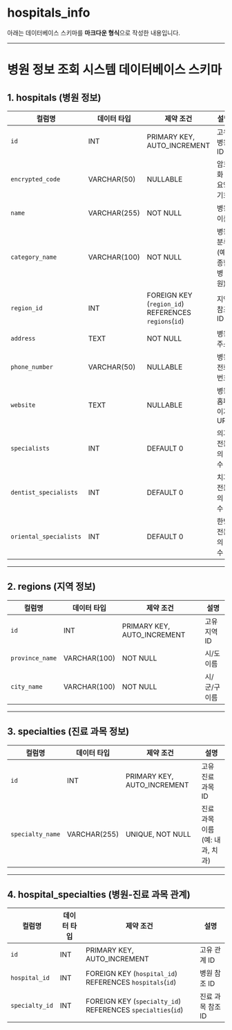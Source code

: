 # hospitals_info

아래는 데이터베이스 스키마를 **마크다운 형식**으로 작성한 내용입니다.

---

# **병원 정보 조회 시스템 데이터베이스 스키마**

## **1. hospitals (병원 정보)**

| 컬럼명               | 데이터 타입    | 제약 조건                                           | 설명                     |
|---------------------|---------------|---------------------------------------------------|--------------------------|
| `id`               | INT           | PRIMARY KEY, AUTO_INCREMENT                       | 고유 병원 ID             |
| `encrypted_code`   | VARCHAR(50)   | NULLABLE                                          | 암호화 요양기호          |
| `name`             | VARCHAR(255)  | NOT NULL                                          | 병원 이름                |
| `category_name`    | VARCHAR(100)  | NOT NULL                                          | 병원 분류 (예: 종합병원)  |
| `region_id`        | INT           | FOREIGN KEY (`region_id`) REFERENCES `regions`(`id`) | 지역 참조 ID            |
| `address`          | TEXT          | NOT NULL                                          | 병원 주소                |
| `phone_number`     | VARCHAR(50)   | NULLABLE                                          | 병원 전화번호            |
| `website`          | TEXT          | NULLABLE                                          | 병원 홈페이지 URL         |
| `specialists`      | INT           | DEFAULT 0                                         | 의과 전문의 수            |
| `dentist_specialists` | INT        | DEFAULT 0                                         | 치과 전문의 수            |
| `oriental_specialists` | INT       | DEFAULT 0                                         | 한방 전문의 수            |

---

## **2. regions (지역 정보)**

| 컬럼명               | 데이터 타입    | 제약 조건               | 설명                     |
|---------------------|---------------|-------------------------|--------------------------|
| `id`               | INT           | PRIMARY KEY, AUTO_INCREMENT | 고유 지역 ID            |
| `province_name`    | VARCHAR(100)  | NOT NULL               | 시/도 이름               |
| `city_name`        | VARCHAR(100)  | NOT NULL               | 시/군/구 이름            |

---

## **3. specialties (진료 과목 정보)**

| 컬럼명               | 데이터 타입    | 제약 조건               | 설명                     |
|---------------------|---------------|-------------------------|--------------------------|
| `id`               | INT           | PRIMARY KEY, AUTO_INCREMENT | 고유 진료 과목 ID       |
| `specialty_name`   | VARCHAR(255)  | UNIQUE, NOT NULL        | 진료 과목 이름 (예: 내과, 치과) |

---

## **4. hospital_specialties (병원-진료 과목 관계)**

| 컬럼명               | 데이터 타입    | 제약 조건                                           | 설명                     |
|---------------------|---------------|---------------------------------------------------|--------------------------|
| `id`               | INT           | PRIMARY KEY, AUTO_INCREMENT                       | 고유 관계 ID             |
| `hospital_id`      | INT           | FOREIGN KEY (`hospital_id`) REFERENCES `hospitals`(`id`) | 병원 참조 ID            |
| `specialty_id`     | INT           | FOREIGN KEY (`specialty_id`) REFERENCES `specialties`(`id`) | 진료 과목 참조 ID       |

